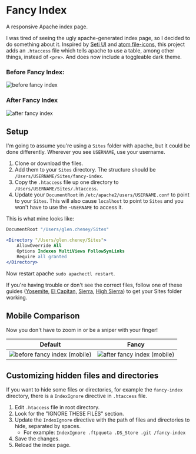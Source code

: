 # Fancy Index

A responsive Apache index page.

I was tired of seeing the ugly apache-generated index page, so I decided to do something about it. Inspired by [Seti UI](https://github.com/jesseweed/seti-ui) and [atom file-icons](https://github.com/file-icons/atom), this project adds an `.htaccess` file which tells apache to use a table, among other things, instead of `<pre>`. And does now include a toggleable dark theme.

### Before Fancy Index:
![before fancy index](before.png)

### After Fancy Index
![after fancy index](after.png)


## Setup

I'm going to assume you're using a `Sites` folder with apache, but it could be done differently. Wherever you see `USERNAME`, use your username.

1. Clone or download the files.
2. Add them to your `Sites` directory. The structure should be `/Users/USERNAME/Sites/fancy-index`.
3. Copy the `.htaccess` file up one directory to `/Users/USERNAME/Sites/.htaccess`.
4. Update your `DocumentRoot` in `/etc/apache2/users/USERNAME.conf` to point to your `Sites`. This will also cause `localhost` to point to `Sites` and you won't have to use the `~USERNAME` to access it.

This is what mine looks like:
```apache
DocumentRoot "/Users/glen.cheney/Sites"

<Directory "/Users/glen.cheney/Sites">
    AllowOverride All
    Options Indexes MultiViews FollowSymLinks
    Require all granted
</Directory>

```

Now restart apache `sudo apachectl restart`.

If you're having trouble or don't see the correct files, follow one of these guides ([Yosemite](http://coolestguidesontheplanet.com/get-apache-mysql-php-phpmyadmin-working-osx-10-10-yosemite/), [El Capitan](http://coolestguidesontheplanet.com/get-apache-mysql-php-and-phpmyadmin-working-on-osx-10-11-el-capitan/), [Sierra](https://coolestguidesontheplanet.com/get-apache-mysql-php-and-phpmyadmin-working-on-macos-sierra/), [High Sierra](https://coolestguidesontheplanet.com/install-apache-mysql-php-and-phpmyadmin-on-macos-high-sierra-10-13/)) to get your Sites folder working.

## Mobile Comparison

Now you don't have to zoom in or be a sniper with your finger!

| Default  | Fancy  |
|:--------:|:------:|
|![before fancy index (mobile)](before_mobile.png)  |  ![after fancy index (mobile)](after_mobile.png)|

## Customizing hidden files and directories

If you want to hide some files or directories, for example the `fancy-index` directory, there is a `IndexIgnore` directive in `.htaccess` file.

1. Edit `.htaccess` file in root directory.
2. Look for the "IGNORE THESE FILES" section.
3. Update the `IndexIgnore` directive with the path of files and directories to hide, separated by spaces.
	* For example: `IndexIgnore .ftpquota .DS_Store .git /fancy-index`
4. Save the changes.
5. Reload the index page.
